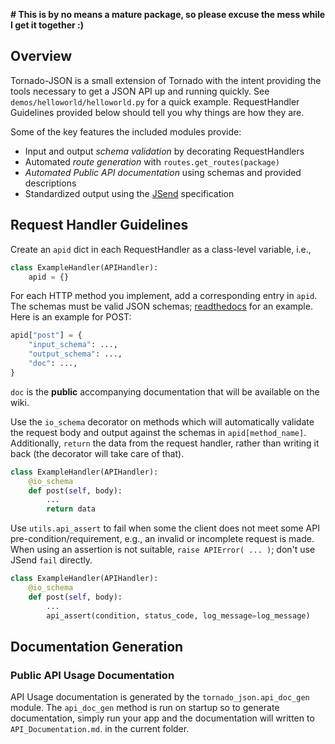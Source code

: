 **# This is by no means a mature package, so please excuse the mess while I get it together :)**

## Overview

Tornado-JSON is a small extension of Tornado with the intent providing the tools necessary to get a JSON API up and running quickly. See `demos/helloworld/helloworld.py` for a quick example. RequestHandler Guidelines provided below should tell you why things are how they are.

Some of the key features the included modules provide:

* Input and output *schema validation* by decorating RequestHandlers
* Automated *route generation* with `routes.get_routes(package)`
* *Automated Public API documentation* using schemas and provided descriptions
* Standardized output using the [JSend](http://labs.omniti.com/labs/jsend) specification


## Request Handler Guidelines

Create an `apid` dict in each RequestHandler as a class-level variable, i.e.,

```python
class ExampleHandler(APIHandler):
    apid = {}
```

For each HTTP method you implement, add a corresponding entry in `apid`. The schemas must be valid JSON schemas; [readthedocs](https://python-jsonschema.readthedocs.org/en/latest/) for an example. Here is an example for POST:

```python
apid["post"] = {
    "input_schema": ...,
    "output_schema": ...,
    "doc": ...,
}
```
`doc` is the **public** accompanying documentation that will be available on the wiki.

Use the `io_schema` decorator on methods which will automatically validate the request body and output against the schemas in `apid[method_name]`. Additionally, `return` the data from the request handler, rather than writing it back (the decorator will take care of that).

```python
class ExampleHandler(APIHandler):
    @io_schema
    def post(self, body):
        ...
        return data
```

Use `utils.api_assert` to fail when some the client does not meet some API pre-condition/requirement, e.g., an invalid or incomplete request is made. When using an assertion is not suitable, `raise APIError( ... )`; don't use JSend `fail` directly.

```python
class ExampleHandler(APIHandler):
    @io_schema
    def post(self, body):
        ...
        api_assert(condition, status_code, log_message=log_message)
```


## Documentation Generation

### Public API Usage Documentation

API Usage documentation is generated by the `tornado_json.api_doc_gen` module. The `api_doc_gen` method is run on startup so to generate documentation, simply run your app and the documentation will written to `API_Documentation.md`. in the current folder.
